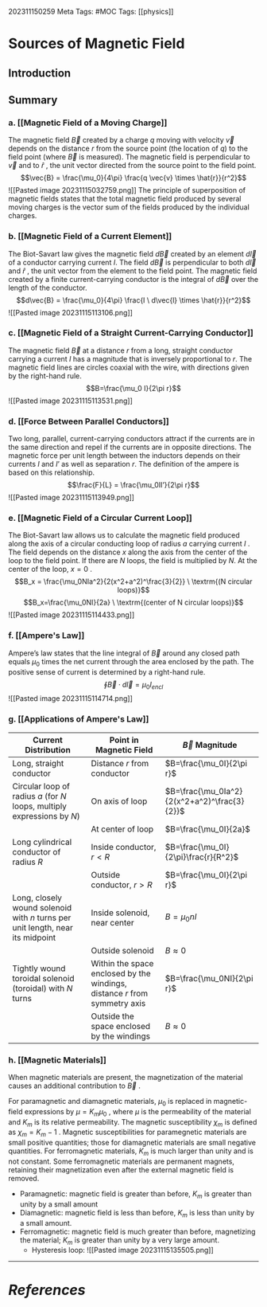 202311150259
Meta Tags: #MOC
Tags: [[physics]]

# Sources of Magnetic Field

## Introduction

## Summary

### a. [[Magnetic Field of a Moving Charge]]

The magnetic field $\vec{B}$ created by a charge $q$ moving with velocity $\vec{v}$ depends on the distance $r$ from the source point (the location of $q$) to the field point (where $\vec{B}$ is measured). The magnetic field is perpendicular to $\vec{v}$ and to $\hat{r}$ , the unit vector directed from the source point to the field point.
$$\vec{B} = \frac{\mu_0}{4\pi} \frac{q \vec{v} \times \hat{r}}{r^2}$$
![[Pasted image 20231115032759.png]]
The principle of superposition of magnetic fields states that the total magnetic field produced by several moving charges is the vector sum of the fields produced by the individual charges. 
### b. [[Magnetic Field of a Current Element]]

The Biot-Savart law gives the magnetic field $d\vec{B}$ created by an element $d\vec{l}$ of a conductor carrying current $I$. The field $d\vec{B}$ is perpendicular to both $d\vec{l}$ and $\hat{r}$ , the unit vector from the element to the field point. The magnetic field created by a finite current-carrying conductor is the integral of $d\vec{B}$ over the length of the conductor.
$$d\vec{B} = \frac{\mu_0}{4\pi} \frac{I \ d\vec{l} \times \hat{r}}{r^2}$$
![[Pasted image 20231115113106.png]]
### c. [[Magnetic Field of a Straight Current-Carrying Conductor]]

The magnetic field $\vec{B}$ at a distance $r$ from a long, straight conductor carrying a current $I$ has a magnitude that is inversely proportional to $r$. The magnetic field lines are circles coaxial with the wire, with directions given by the right-hand rule.
$$B=\frac{\mu_0 I}{2\pi r}$$
![[Pasted image 20231115113531.png]]
### d. [[Force Between Parallel Conductors]]

Two long, parallel, current-carrying conductors attract if the currents are in the same direction and repel if the currents are in opposite directions. The magnetic force per unit length between the inductors depends on their currents $I$ and $I’$ as well as separation $r$. The definition of the ampere is based on this relationship. 
$$\frac{F}{L} = \frac{\mu_0II’}{2\pi r}$$
![[Pasted image 20231115113949.png]]
### e. [[Magnetic Field of a Circular Current Loop]]

The Biot-Savart law allows us to calculate the magnetic field produced along the axis of a circular conducting loop of radius $a$ carrying current $I$ . The field depends on the distance $x$ along the axis from the center of the loop to the field point. If there are $N$ loops, the field is multiplied by $N$. At the center of the loop, $x=0$ .
$$B_x = \frac{\mu_0NIa^2}{2(x^2+a^2)^\frac{3}{2}} \ \textrm{(N circular loops)}$$
$$B_x=\frac{\mu_0NI}{2a} \ \textrm{(center of N circular loops)}$$
![[Pasted image 20231115114433.png]]

### f. [[Ampere's Law]]

Ampere’s law states that the line integral of $\vec{B}$ around any closed path equals $\mu_0$ times the net current through the area enclosed by the path. The positive sense of current is determined by a right-hand rule.
$$\oint \vec{B} \cdot d\vec{l} = \mu_0 I_{encl}$$
![[Pasted image 20231115114714.png]]
### g. [[Applications of Ampere's Law]]

| Current Distribution                                                           | Point in Magnetic Field                                                    | $\vec{B}$ Magnitude                          |
| ------------------------------------------------------------------------------ | -------------------------------------------------------------------------- | -------------------------------------------- |
| Long, straight conductor                                                       | Distance $r$ from conductor                                                | $B=\frac{\mu_0I}{2\pi r}$                    |
| Circular loop of radius $a$ (for $N$ loops, multiply expressions by $N$)       | On axis of loop                                                            | $B=\frac{\mu_0Ia^2}{2(x^2+a^2)^\frac{3}{2}}$ |
|                                                                                | At center of loop                                                          | $B=\frac{\mu_0I}{2a}$                        |
| Long cylindrical conductor of radius $R$                                       | Inside conductor, $r < R$                                                  | $B=\frac{\mu_0I}{2\pi}\frac{r}{R^2}$         |
|                                                                                | Outside conductor, $r > R$                                                 | $B=\frac{\mu_0I}{2\pi r}$                    |
| Long, closely wound solenoid with $n$ turns per unit length, near its midpoint | Inside solenoid, near center                                               | $B=\mu_0nI$                                  |
|                                                                                | Outside solenoid                                                           | $B \approx 0$                                |
| Tightly wound toroidal solenoid (toroidal) with $N$ turns                      | Within the space enclosed by the windings, distance $r$ from symmetry axis | $B=\frac{\mu_0NI}{2\pi r}$                   |
|                                                                                | Outside the space enclosed by the windings                                 | $B \approx 0$                                |

### h. [[Magnetic Materials]]

When magnetic materials are present, the magnetization of the material causes an additional contribution to $\vec{B}$ . 

For paramagnetic and diamagnetic materials, $\mu_0$ is replaced in magnetic-field expressions by $\mu = K_m \mu_0$ , where $\mu$ is the permeability of the material and $K_m$ is its relative permeability. The magnetic susceptibility $\chi_m$ is defined as $\chi_m = K_m - 1$ . Magnetic susceptibilities for paramegnetic materials are small positive quantities; those for diamagnetic materials are small negative quantities. For ferromagnetic materials, $K_m$ is much larger than unity and is not constant. Some ferromagnetic materials are permanent magnets, retaining their magnetization even after the external magnetic field is removed. 

- Paramagnetic: magnetic field is greater than before, $K_m$ is greater than unity by a small amount
- Diamagnetic: magnetic field is less than before, $K_m$ is less than unity by a small amount.
- Ferromagnetic: magnetic field is much greater than before, magnetizing the material; $K_m$ is greater than unity by a very large amount. 
	- Hysteresis loop:
	![[Pasted image 20231115135505.png]]




---
# *References*